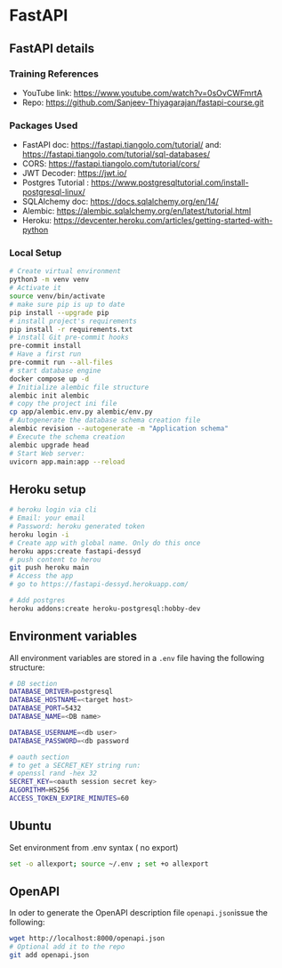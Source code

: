 # FastAPI

## FastAPI details

### Training References

- YouTube link: <https://www.youtube.com/watch?v=0sOvCWFmrtA>
- Repo: <https://github.com/Sanjeev-Thiyagarajan/fastapi-course.git>

### Packages Used

- FastAPI doc: <https://fastapi.tiangolo.com/tutorial/> and: <https://fastapi.tiangolo.com/tutorial/sql-databases/>
- CORS: <https://fastapi.tiangolo.com/tutorial/cors/>
- JWT Decoder: <https://jwt.io/>
- Postgres Tutorial : <https://www.postgresqltutorial.com/install-postgresql-linux/>
- SQLAlchemy doc: <https://docs.sqlalchemy.org/en/14/>
- Alembic: <https://alembic.sqlalchemy.org/en/latest/tutorial.html>
- Heroku: <https://devcenter.heroku.com/articles/getting-started-with-python>

### Local Setup

```bash
# Create virtual environment
python3 -m venv venv
# Activate it
source venv/bin/activate
# make sure pip is up to date
pip install --upgrade pip
# install project's requirements
pip install -r requirements.txt
# install Git pre-commit hooks
pre-commit install
# Have a first run
pre-commit run --all-files
# start database engine
docker compose up -d
# Initialize alembic file structure
alembic init alembic
# copy the project ini file
cp app/alembic.env.py alembic/env.py
# Autogenerate the database schema creation file
alembic revision --autogenerate -m "Application schema"
# Execute the schema creation
alembic upgrade head
# Start Web server:
uvicorn app.main:app --reload
```

## Heroku setup

```bash
# heroku login via cli
# Email: your email
# Password: heroku generated token
heroku login -i
# Create app with global name. Only do this once
heroku apps:create fastapi-dessyd
# push content to herou
git push heroku main
# Access the app
# go to https://fastapi-dessyd.herokuapp.com/

# Add postgres
heroku addons:create heroku-postgresql:hobby-dev
```

## Environment variables

All environment variables are stored in a `.env` file having the following structure:

```bash
# DB section
DATABASE_DRIVER=postgresql
DATABASE_HOSTNAME=<target host>
DATABASE_PORT=5432
DATABASE_NAME=<DB name>

DATABASE_USERNAME=<db user>
DATABASE_PASSWORD=<db password

# oauth section
# to get a SECRET_KEY string run:
# openssl rand -hex 32
SECRET_KEY=<oauth session secret key>
ALGORITHM=HS256
ACCESS_TOKEN_EXPIRE_MINUTES=60
```

## Ubuntu

Set environment from .env syntax ( no export)

```bash
set -o allexport; source ~/.env ; set +o allexport
```

## OpenAPI

In oder to generate the OpenAPI description file `openapi.json`issue the following:

```bash
wget http://localhost:8000/openapi.json
# Optional add it to the repo
git add openapi.json
```
